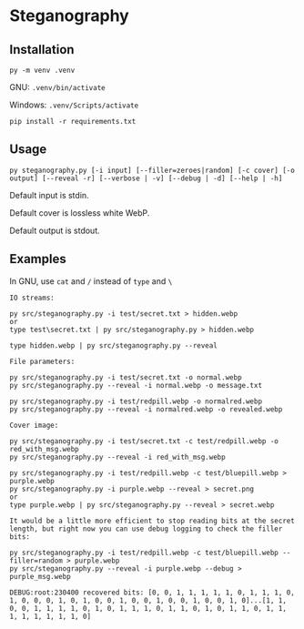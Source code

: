# Steganography

## Installation
```
py -m venv .venv
```
GNU: `.venv/bin/activate`

Windows: `.venv/Scripts/activate`

```
pip install -r requirements.txt
```

## Usage
```
py steganography.py [-i input] [--filler=zeroes|random] [-c cover] [-o output] [--reveal -r] [--verbose | -v] [--debug | -d] [--help | -h]
```
Default input is stdin.

Default cover is lossless white WebP.

Default output is stdout.

## Examples

In GNU, use `cat` and `/` instead of `type` and `\`
```
IO streams:

py src/steganography.py -i test/secret.txt > hidden.webp
or
type test\secret.txt | py src/steganography.py > hidden.webp

type hidden.webp | py src/steganography.py --reveal

File parameters:

py src/steganography.py -i test/secret.txt -o normal.webp
py src/steganography.py --reveal -i normal.webp -o message.txt

py src/steganography.py -i test/redpill.webp -o normalred.webp
py src/steganography.py --reveal -i normalred.webp -o revealed.webp

Cover image:

py src/steganography.py -i test/secret.txt -c test/redpill.webp -o red_with_msg.webp
py src/steganography.py --reveal -i red_with_msg.webp

py src/steganography.py -i test/redpill.webp -c test/bluepill.webp > purple.webp
py src/steganography.py -i purple.webp --reveal > secret.png
or
type purple.webp | py src/steganography.py --reveal > secret.webp

It would be a little more efficient to stop reading bits at the secret length, but right now you can use debug logging to check the filler bits:

py src/steganography.py -i test/redpill.webp -c test/bluepill.webp --filler=random > purple.webp
py src/steganography.py --reveal -i purple.webp --debug > purple_msg.webp

DEBUG:root:230400 recovered bits: [0, 0, 1, 1, 1, 1, 1, 0, 1, 1, 1, 0, 1, 0, 0, 0, 1, 0, 1, 0, 0, 1, 0, 0, 1, 0, 0, 1, 0, 0, 1, 0]...[1, 1, 0, 0, 1, 1, 1, 1, 0, 1, 0, 1, 1, 1, 0, 1, 1, 0, 1, 0, 1, 1, 0, 1, 1, 1, 1, 1, 1, 1, 1, 0]
```
